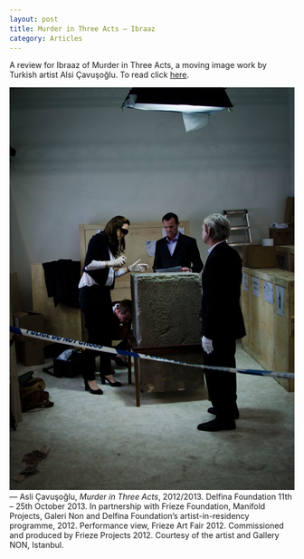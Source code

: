 ```yaml
---
layout: post
title: Murder in Three Acts – Ibraaz
category: Articles
---
```


A review for Ibraaz of Murder in Three Acts, a moving image work by Turkish artist Alsi Çavuşoğlu. To read click [here](http://www.ibraaz.org/reviews/47).

![11-01-13](/assets/img/11-01-13.jpg)
— Asli Çavuşoğlu, *Murder in Three Acts*, 2012/2013. Delfina Foundation 11th – 25th October 2013. In partnership with Frieze Foundation, Manifold Projects, Galeri Non and Delfina Foundation’s artist-in-residency programme, 2012. Performance view, Frieze Art Fair 2012. Commissioned and produced by Frieze Projects 2012. Courtesy of the artist and Gallery NON, Istanbul.
